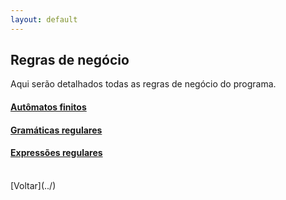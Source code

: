 ```yaml
---
layout: default
---
```


## Regras de negócio

Aqui serão detalhados todas as regras de negócio do programa.


#### [Autômatos finitos](./regras-af)
#### [Gramáticas regulares](./regras-gr)
#### [Expressões regulares](./regras-er)


<br>
[Voltar](../)
